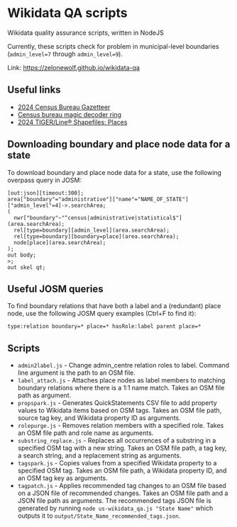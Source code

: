 # Wikidata QA scripts
Wikidata quality assurance scripts, written in NodeJS

Currently, these scripts check for problem in municipal-level boundaries (`admin_level=7` through `admin_level=9`).

Link: https://zelonewolf.github.io/wikidata-qa

## Useful links

- [2024 Census Bureau Gazetteer](https://www2.census.gov/geo/docs/maps-data/data/gazetteer/2024_Gazetteer)
- [Census bureau magic decoder ring](https://www.census.gov/library/reference/code-lists/ansi.html)
- [2024 TIGER/Line® Shapefiles: Places](https://www.census.gov/cgi-bin/geo/shapefiles/index.php?year=2024&layergroup=Places)

## Downloading boundary and place node data for a state

To download boundary and place node data for a state, use the following overpass query in JOSM:
```
[out:json][timeout:300];
area["boundary"="administrative"]["name"="NAME_OF_STATE"]["admin_level"=4]->.searchArea;
(
  nwr["boundary"~"^census|administrative|statistical$"](area.searchArea);
  rel[type=boundary][admin_level](area.searchArea);
  rel[type=boundary][boundary=place](area.searchArea);
  node[place](area.searchArea);
);
out body;
>;
out skel qt;
```

## Useful JOSM queries

To find boundary relations that have both a label and a (redundant) place node, use the following JOSM query examples (Ctrl+F to find it):

```
type:relation boundary=* place=* hasRole:label parent place=*
```
## Scripts
- `admin2label.js` - Change admin_centre relation roles to label. Command line argument is the path to an OSM file.
- `label_attach.js` - Attaches place nodes as label members to matching boundary relations where there is a 1:1 name match. Takes an OSM file path as argument.
- `propspark.js` - Generates QuickStatements CSV file to add property values to Wikidata items based on OSM tags. Takes an OSM file path, source tag key, and Wikidata property ID as arguments.
- `rolepurge.js` - Removes relation members with a specified role. Takes an OSM file path and role name as arguments.
- `substring_replace.js` - Replaces all occurrences of a substring in a specified OSM tag with a new string. Takes an OSM file path, a tag key, a search string, and a replacement string as arguments.
- `tagspark.js` - Copies values from a specified Wikidata property to a specified OSM tag. Takes an OSM file path, a Wikidata property ID, and an OSM tag key as arguments.
- `tagpatch.js` - Applies recommended tag changes to an OSM file based on a JSON file of recommended changes. Takes an OSM file path and a JSON file path as arguments. The recommended tags JSON file is generated by running `node us-wikidata_qa.js "State Name"` which outputs it to `output/State_Name_recommended_tags.json`.
